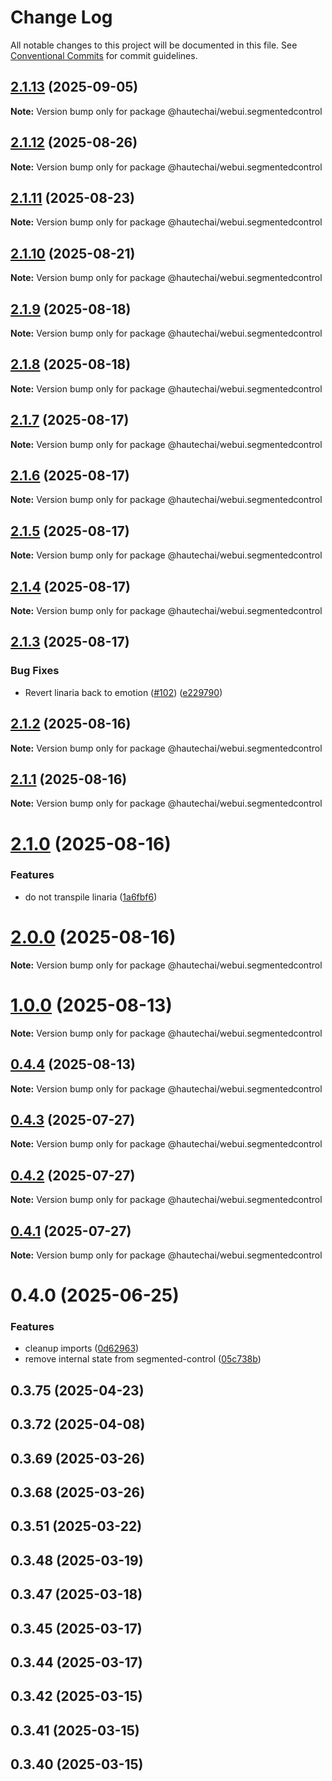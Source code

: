 # Change Log

All notable changes to this project will be documented in this file.
See [Conventional Commits](https://conventionalcommits.org) for commit guidelines.

## [2.1.13](https://github.com/HautechAI/webui/compare/@hautechai/webui.segmentedcontrol@2.1.12...@hautechai/webui.segmentedcontrol@2.1.13) (2025-09-05)

**Note:** Version bump only for package @hautechai/webui.segmentedcontrol

## [2.1.12](https://github.com/HautechAI/webui/compare/@hautechai/webui.segmentedcontrol@2.1.11...@hautechai/webui.segmentedcontrol@2.1.12) (2025-08-26)

**Note:** Version bump only for package @hautechai/webui.segmentedcontrol

## [2.1.11](https://github.com/HautechAI/webui/compare/@hautechai/webui.segmentedcontrol@2.1.10...@hautechai/webui.segmentedcontrol@2.1.11) (2025-08-23)

**Note:** Version bump only for package @hautechai/webui.segmentedcontrol

## [2.1.10](https://github.com/HautechAI/webui/compare/@hautechai/webui.segmentedcontrol@2.1.9...@hautechai/webui.segmentedcontrol@2.1.10) (2025-08-21)

**Note:** Version bump only for package @hautechai/webui.segmentedcontrol

## [2.1.9](https://github.com/HautechAI/webui/compare/@hautechai/webui.segmentedcontrol@2.1.8...@hautechai/webui.segmentedcontrol@2.1.9) (2025-08-18)

**Note:** Version bump only for package @hautechai/webui.segmentedcontrol

## [2.1.8](https://github.com/HautechAI/webui/compare/@hautechai/webui.segmentedcontrol@2.1.7...@hautechai/webui.segmentedcontrol@2.1.8) (2025-08-18)

**Note:** Version bump only for package @hautechai/webui.segmentedcontrol

## [2.1.7](https://github.com/HautechAI/webui/compare/@hautechai/webui.segmentedcontrol@2.1.6...@hautechai/webui.segmentedcontrol@2.1.7) (2025-08-17)

**Note:** Version bump only for package @hautechai/webui.segmentedcontrol

## [2.1.6](https://github.com/HautechAI/webui/compare/@hautechai/webui.segmentedcontrol@2.1.5...@hautechai/webui.segmentedcontrol@2.1.6) (2025-08-17)

**Note:** Version bump only for package @hautechai/webui.segmentedcontrol

## [2.1.5](https://github.com/HautechAI/webui/compare/@hautechai/webui.segmentedcontrol@2.1.4...@hautechai/webui.segmentedcontrol@2.1.5) (2025-08-17)

**Note:** Version bump only for package @hautechai/webui.segmentedcontrol

## [2.1.4](https://github.com/HautechAI/webui/compare/@hautechai/webui.segmentedcontrol@2.1.3...@hautechai/webui.segmentedcontrol@2.1.4) (2025-08-17)

**Note:** Version bump only for package @hautechai/webui.segmentedcontrol

## [2.1.3](https://github.com/HautechAI/webui/compare/@hautechai/webui.segmentedcontrol@2.1.2...@hautechai/webui.segmentedcontrol@2.1.3) (2025-08-17)

### Bug Fixes

- Revert linaria back to emotion ([#102](https://github.com/HautechAI/webui/issues/102)) ([e229790](https://github.com/HautechAI/webui/commit/e229790dae8eba4b3037bbe41365e5a73ab7f6dc))

## [2.1.2](https://github.com/HautechAI/webui/compare/@hautechai/webui.segmentedcontrol@2.1.1...@hautechai/webui.segmentedcontrol@2.1.2) (2025-08-16)

**Note:** Version bump only for package @hautechai/webui.segmentedcontrol

## [2.1.1](https://github.com/HautechAI/webui/compare/@hautechai/webui.segmentedcontrol@2.1.0...@hautechai/webui.segmentedcontrol@2.1.1) (2025-08-16)

**Note:** Version bump only for package @hautechai/webui.segmentedcontrol

# [2.1.0](https://github.com/HautechAI/webui/compare/@hautechai/webui.segmentedcontrol@1.0.0...@hautechai/webui.segmentedcontrol@2.1.0) (2025-08-16)

### Features

- do not transpile linaria ([1a6fbf6](https://github.com/HautechAI/webui/commit/1a6fbf6353a0e5028040006b5045170cf83f1ba0))

# [2.0.0](https://github.com/HautechAI/webui/compare/@hautechai/webui.segmentedcontrol@1.0.0...@hautechai/webui.segmentedcontrol@2.0.0) (2025-08-16)

**Note:** Version bump only for package @hautechai/webui.segmentedcontrol

# [1.0.0](https://github.com/HautechAI/webui/compare/@hautechai/webui.segmentedcontrol@0.4.4...@hautechai/webui.segmentedcontrol@1.0.0) (2025-08-13)

**Note:** Version bump only for package @hautechai/webui.segmentedcontrol

## [0.4.4](https://github.com/HautechAI/webui/compare/@hautechai/webui.segmentedcontrol@0.4.3...@hautechai/webui.segmentedcontrol@0.4.4) (2025-08-13)

**Note:** Version bump only for package @hautechai/webui.segmentedcontrol

## [0.4.3](https://github.com/HautechAI/webui/compare/@hautechai/webui.segmentedcontrol@0.4.2...@hautechai/webui.segmentedcontrol@0.4.3) (2025-07-27)

**Note:** Version bump only for package @hautechai/webui.segmentedcontrol

## [0.4.2](https://github.com/HautechAI/webui/compare/@hautechai/webui.segmentedcontrol@0.4.1...@hautechai/webui.segmentedcontrol@0.4.2) (2025-07-27)

**Note:** Version bump only for package @hautechai/webui.segmentedcontrol

## [0.4.1](https://github.com/HautechAI/webui/compare/@hautechai/webui.segmentedcontrol@0.4.0...@hautechai/webui.segmentedcontrol@0.4.1) (2025-07-27)

**Note:** Version bump only for package @hautechai/webui.segmentedcontrol

# 0.4.0 (2025-06-25)

### Features

- cleanup imports ([0d62963](https://github.com/HautechAI/webui/commit/0d62963d210ff476ec3c8c68ab63df79287d4a85))
- remove internal state from segmented-control ([05c738b](https://github.com/HautechAI/webui/commit/05c738bbe19376fe2632d197e3e156887a122396))

## 0.3.75 (2025-04-23)

## 0.3.72 (2025-04-08)

## 0.3.69 (2025-03-26)

## 0.3.68 (2025-03-26)

## 0.3.51 (2025-03-22)

## 0.3.48 (2025-03-19)

## 0.3.47 (2025-03-18)

## 0.3.45 (2025-03-17)

## 0.3.44 (2025-03-17)

## 0.3.42 (2025-03-15)

## 0.3.41 (2025-03-15)

## 0.3.40 (2025-03-15)
